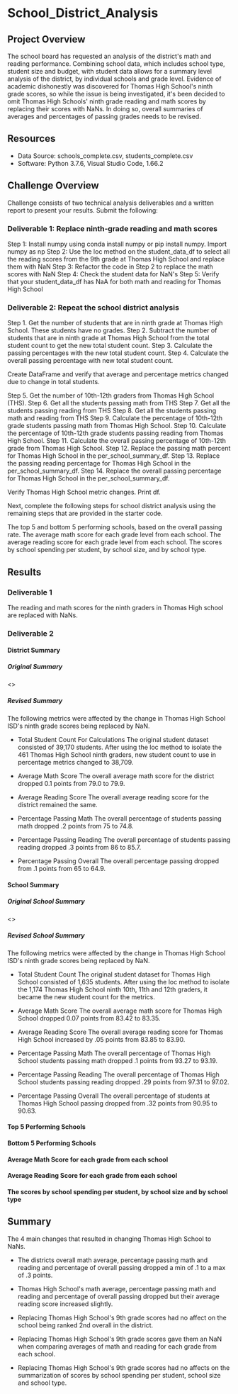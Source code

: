 # School_District_Analysis
## Project Overview
The school board has requested an analysis of the district's math and reading performance. Combining school data, which includes school type, student size and budget, with student data allows for a summary level analysis of the district, by individual schools and grade level. Evidence of academic dishonestly was discovered for Thomas High School's ninth grade scores, so while the issue is being investigated, it's been decided to omit Thomas High Schools' ninth grade reading and math scores by replacing their scores with NaNs. In doing so, overall summaries of averages and percentages of passing grades needs to be revised. 

## Resources
- Data Source: schools_complete.csv, students_complete.csv
- Software: Python 3.7.6, Visual Studio Code, 1.66.2

## Challenge Overview

Challenge consists of two technical analysis deliverables and a written report to present your results. Submit the following:

### Deliverable 1: Replace ninth-grade reading and math scores

Step 1: Install numpy using conda install numpy or pip install numpy. Import numpy as np
Step 2: Use the loc method on the student_data_df to select all the reading scores from the 9th grade at Thomas High School and replace them with NaN
Step 3: Refactor the code in Step 2 to replace the math scores with NaN
Step 4: Check the student data for NaN's
Step 5: Verify that your student_data_df has NaA for both math and reading for Thomas High School

### Deliverable 2: Repeat the school district analysis
Step 1. Get the number of students that are in ninth grade at Thomas High School. These students have no grades. 
Step 2. Subtract the number of students that are in ninth grade at Thomas High School from the total student count to get the new total student count.
Step 3. Calculate the passing percentages with the new total student count.
Step 4. Calculate the overall passing percentage with new total student count.

Create DataFrame and verify that average and percentage metrics changed due to change in total students. 

Step 5.  Get the number of 10th-12th graders from Thomas High School (THS).
Step 6. Get all the students passing math from THS
Step 7. Get all the students passing reading from THS
Step 8. Get all the students passing math and reading from THS
Step 9. Calculate the percentage of 10th-12th grade students passing math from Thomas High School. 
Step 10. Calculate the percentage of 10th-12th grade students passing reading from Thomas High School.
Step 11. Calculate the overall passing percentage of 10th-12th grade from Thomas High School. 
Step 12. Replace the passing math percent for Thomas High School in the per_school_summary_df.
Step 13. Replace the passing reading percentage for Thomas High School in the per_school_summary_df.
Step 14. Replace the overall passing percentage for Thomas High School in the per_school_summary_df.

Verify Thomas High School metric changes. Print df.

Next, complete the following steps for school district analysis using the remaining steps that are provided in the starter code.

The top 5 and bottom 5 performing schools, based on the overall passing rate.
The average math score for each grade level from each school.
The average reading score for each grade level from each school.
The scores by school spending per student, by school size, and by school type.

## Results

### Deliverable 1

The reading and math scores for the ninth graders in Thomas High school are replaced with NaNs.

<Insert NaA>

### Deliverable 2

#### District Summary

##### Original Summary
<<Insert Original Summary>>
##### Revised Summary
<Insert Revised Summary>

The following metrics were affected by the change in Thomas High School ISD's ninth grade scores being replaced by NaN.

- Total Student Count For Calculations
The original student dataset consisted of 39,170 students. After using the loc method to isolate the 461 Thomas High School ninth graders, new student count to use in percentage metrics changed to 38,709.

- Average Math Score
The overall average math score for the district dropped 0.1 points from 79.0 to 79.9. 

- Average Reading Score
The overall average reading score for the district remained the same.

- Percentage Passing Math
The overall percentage of students passing math dropped .2 points from 75 to 74.8.

- Percentage Passing Reading
The overall percentage of students passing reading dropped .3 points from 86 to 85.7.

- Percentage Passing Overall
The overall percentage passing dropped from .1 points from 65 to 64.9.

#### School Summary
##### Original School Summary
<<Insert Original Summary>>
##### Revised School Summary
<Insert Revised Summary>

The following metrics were affected by the change in Thomas High School ISD's ninth grade scores being replaced by NaN.

- Total Student Count
The original student dataset for Thomas High School consisted of 1,635 students. After using the loc method to isolate the 1,174 Thomas High School ninth 10th, 11th and 12th graders, it became the new student count for the metrics.

- Average Math Score
The overall average math score for Thomas High School dropped 0.07 points from 83.42 to 83.35. 

- Average Reading Score
The overall average reading score for Thomas High School increased by .05 points from 83.85 to 83.90.

- Percentage Passing Math
The overall percentage of Thomas High School students passing math dropped .1 points from 93.27 to 93.19.

- Percentage Passing Reading
The overall percentage of Thomas High School students passing reading dropped .29 points from 97.31 to 97.02.

- Percentage Passing Overall
The overall percentage of students at Thomas High School passing dropped from .32 points from 90.95 to 90.63.

#### Top 5 Performing Schools

#### Bottom 5 Performing Schools

#### Average Math Score for each grade from each school

#### Average Reading Score for each grade from each school

#### The scores by school spending per student, by school size and by school type

## Summary

The 4 main changes that resulted in changing Thomas High School to NaNs.
- The districts overall math average, percentage passing math and reading and percentage of overall passing dropped a min of .1 to a max of .3 points.

- Thomas High School's math average, percentage passing math and reading and percentage of overall passing dropped but their average reading score increased slightly.

- Replacing Thomas High School's 9th grade scores had no affect on the school being ranked 2nd overall in the district.

- Replacing Thomas High School's 9th grade scores gave them an NaN when comparing averages of math and reading for each grade from each school.

- Replacing Thomas High School's 9th grade scores had no affects on the summarization of scores by school spending per student, school size and school type.



